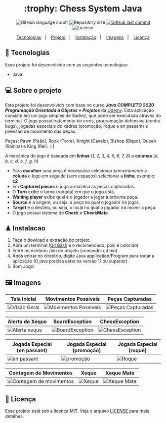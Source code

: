 <h1 align="center">
  :trophy: Chess System Java
</h1>

<p align="center">
  <img alt="GitHub language count" src="https://img.shields.io/github/languages/count/GuilhermeManzano/chess-system-java">

  <img alt="Repository size" src="https://img.shields.io/github/repo-size/GenilsonCruzz/chess-system-java.">

  <a href="https://github.com/GenilsonCruzz/chess-system-java./main">
    <img alt="GitHub last commit" src="https://img.shields.io/github/last-commit/GenilsonCruzz/chess-system-java.">
  </a>

 <img alt="License" src="https://img.shields.io/github/license/GenilsonCruzz/chess-system-java.">
</p>
 

<p align="center">
  <a href="#-tecnologias">Tecnologias</a>&nbsp;&nbsp;&nbsp;|&nbsp;&nbsp;&nbsp;
  <a href="#-projeto">Projeto</a>&nbsp;&nbsp;&nbsp;|&nbsp;&nbsp;&nbsp;
  <a href="#%EF%B8%8F-instalacao">Instalação</a>&nbsp;&nbsp;&nbsp;|&nbsp;&nbsp;&nbsp;
  <a href="#%EF%B8%8F-imagens">Imagens</a>&nbsp;&nbsp;&nbsp;|&nbsp;&nbsp;&nbsp;
  <a href="#-licença">Licença</a>
</p>

## 🤖 Tecnologias 

Esse projeto foi desenvolvido com as seguintes tecnologias:

- Java

## 💻 Sobre o projeto
  Este projeto foi desenvolvido com base no curso  *__Java COMPLETO 2020 Programação Orientada a Objetos + Projetos__* da [Udemy](https://www.udemy.com/course/java-curso-completo/). Esta aplicação consiste em um jogo simples de Xadrez, que pode ser executado através do terminal. O jogo possui tratamento de erros, programação defensiva (contra bugs), jogadas especiais do xadrez (promoção, roque e en passant) e previsão de movimento das peças.
  
Peças: Pawn (Peão), Rook (Torre), Knight (Cavalo), Bishop (Bispo), Queen (Rainha) e King (Rei).
|-|

 A mecânica do jogo é baseada em **linhas** (_1, 2, 3, 4, 5, 6, 7, 8_) e **colunas** (_a, b, c, d, e, f, g, h_)
- Para **escolher** uma peça é necessário selecionar _primeiramente_ a **coluna** e logo em seguida (sem espaços) selecionar a **linha**, exemplo: **c2**
- Em **Captured pieces** o jogo armazena as peças capturadas.
- O **Turn** exibe o turno (rodada) em que o jogo está.
- **Waiting player** exibe qual é o jogador a jogar a próxima peça.
- **Source** é a origem, ou seja, a peça no qual o jogador irá jogar.
- **Target** é o destino, ou seja, o local no qual o jogador irá mover a peça.
- O jogo possui sistema de **Check** e **CheckMate**
  
## ♟ Instalacao

1. Faça o dowload e extração do projeto. 
2. Abra um terminal ([Git Bash](https://git-scm.com/book/pt-pt/v2/Appendix-A%3A-Git-em-Outros-Ambientes-Git-in-Bash) é o recomendado, pois é colorido)
3. Entre no diretório /bin do projeto (comando: cd bin)
4. Após entrar no diretório, digite Java application/Program para rodar a aplicação (O java precisa estar na versão 11 ou superior).
5. Bom Jogo!

## 🖼️ Imagens

| Tela Inicial   | Movimentos Possíveis | Peças Capturadas | 
|---|---|---|
| ![Visão Geral](https://user-images.githubusercontent.com/106387209/181012735-9bcb5390-b02a-4a6a-a99b-262e41200708.png)  | ![Movimentos Possíveis](https://user-images.githubusercontent.com/106387209/181270393-e425a221-9f45-4dc2-af6e-b068e746e8d4.png)  | ![Peças Capturadas](https://user-images.githubusercontent.com/106387209/181270389-dff68d43-00bb-4a85-85ce-133224e1503e.png)  | 

| Alerta de Xeque   | BoardException | ChessException | 
|---|---|---|
| ![Alerta xeque](https://user-images.githubusercontent.com/106387209/181270409-daa01130-a0ae-4312-8e1c-1eda907284a4.png)  | ![BoardException](https://user-images.githubusercontent.com/106387209/181270405-a0bf9515-3f46-4fc8-8a21-d2f599b5a2ab.png)  | ![ChessException](https://user-images.githubusercontent.com/106387209/181270402-705b8d63-128b-4983-9010-697857fd26d9.png)  | 

| Jogada Especial (en passant)  | Jogada Especial (promoção) | Jogada Especial (roque) | 
|---|---|---|
| ![en passant](https://user-images.githubusercontent.com/106387209/181270397-806dfb49-7aae-4563-87a6-c4ca6e8ac095.png)  | ![promoção](https://user-images.githubusercontent.com/106387209/181270386-c2b64508-4a3e-46ae-b2cd-e32ac86dc5d7.png)  | ![Roque](https://user-images.githubusercontent.com/106387209/181270379-98e190be-aeaa-4c63-9c65-372017d7ffb7.png)  | 

| Contagem de Movimentos  | Xeque | Xeque Mate | 
|---|---|---|
| ![Contagem de movimentos](https://user-images.githubusercontent.com/106387209/181270399-d34b513e-9b8f-4e06-b214-925dddb348be.png)  | ![Xeque](https://user-images.githubusercontent.com/106387209/181270363-d4729cae-4a06-4760-8bb6-07290b816205.png)  | ![Xeque Mate](https://user-images.githubusercontent.com/106387209/181270374-02b44616-e711-4ba9-8d7a-1ec41450112a.png)  | 

## 📝 Licença

Esse projeto está sob a licença MIT. Veja o arquivo [LICENSE](LICENSE) para mais detalhes.
